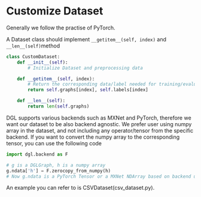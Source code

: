 
# Customize Dataset

Generally we follow the practise of PyTorch. 

A Dataset class should implement `__getitem__(self, index)` and `__len__(self)`method

```python
class CustomDataset:
    def __init__(self):
        # Initialize Dataset and preprocessing data

    def __getitem__(self, index):
        # Return the corresponding data/label needed for training/evaluation based on index
        return self.graphs[index], self.labels[index]

    def __len__(self):
        return len(self.graphs)
```

DGL supports various backends such as MXNet and PyTorch, therefore we want our dataset to be also backend agnostic.
We prefer user using numpy array in the dataset, and not including any operator/tensor from the specific backend. 
If you want to convert the numpy array to the corresponding tensor, you can use the following code

```python
import dgl.backend as F

# g is a DGLGraph, h is a numpy array
g.ndata['h'] = F.zerocopy_from_numpy(h)
# Now g.ndata is a PyTorch Tensor or a MXNet NDArray based on backend used 
```

An example you can refer to is CSVDataset(csv_dataset.py).